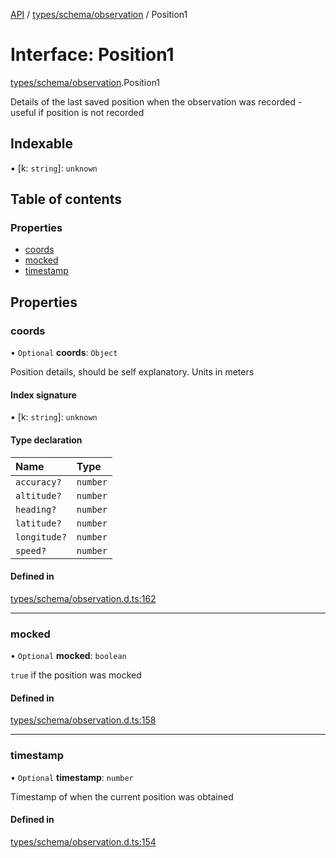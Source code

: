 [API](../README.md) / [types/schema/observation](../modules/types_schema_observation.md) / Position1

# Interface: Position1

[types/schema/observation](../modules/types_schema_observation.md).Position1

Details of the last saved position when the observation was recorded - useful if position is not recorded

## Indexable

▪ [k: `string`]: `unknown`

## Table of contents

### Properties

- [coords](types_schema_observation.Position1.md#coords)
- [mocked](types_schema_observation.Position1.md#mocked)
- [timestamp](types_schema_observation.Position1.md#timestamp)

## Properties

### coords

• `Optional` **coords**: `Object`

Position details, should be self explanatory. Units in meters

#### Index signature

▪ [k: `string`]: `unknown`

#### Type declaration

| Name | Type |
| :------ | :------ |
| `accuracy?` | `number` |
| `altitude?` | `number` |
| `heading?` | `number` |
| `latitude?` | `number` |
| `longitude?` | `number` |
| `speed?` | `number` |

#### Defined in

[types/schema/observation.d.ts:162](https://github.com/digidem/mapeo-schema/blob/4111126/types/schema/observation.d.ts#L162)

___

### mocked

• `Optional` **mocked**: `boolean`

`true` if the position was mocked

#### Defined in

[types/schema/observation.d.ts:158](https://github.com/digidem/mapeo-schema/blob/4111126/types/schema/observation.d.ts#L158)

___

### timestamp

• `Optional` **timestamp**: `number`

Timestamp of when the current position was obtained

#### Defined in

[types/schema/observation.d.ts:154](https://github.com/digidem/mapeo-schema/blob/4111126/types/schema/observation.d.ts#L154)
